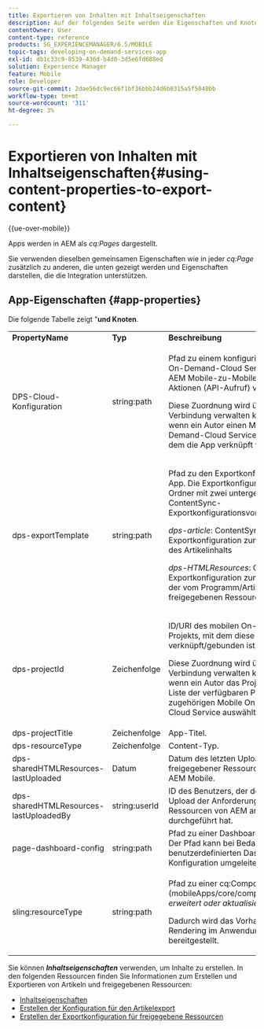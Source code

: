 ```yaml
---
title: Exportieren von Inhalten mit Inhaltseigenschaften
description: Auf der folgenden Seite werden die Eigenschaften und Knoten der Mobile App angezeigt.
contentOwner: User
content-type: reference
products: SG_EXPERIENCEMANAGER/6.5/MOBILE
topic-tags: developing-on-demand-services-app
exl-id: db1c33c9-8539-436d-b4d0-3d5e6fd688ed
solution: Experience Manager
feature: Mobile
role: Developer
source-git-commit: 2dae56dc9ec66f1bf36bbb24d6b0315a5f5040bb
workflow-type: tm+mt
source-wordcount: '311'
ht-degree: 3%

---
```


# Exportieren von Inhalten mit Inhaltseigenschaften{#using-content-properties-to-export-content}

{{ue-over-mobile}}

Apps werden in AEM als *cq:Pages* dargestellt.

Sie verwenden dieselben gemeinsamen Eigenschaften wie in jeder *cq:Page* zusätzlich zu anderen, die unten gezeigt werden und Eigenschaften darstellen, die die Integration unterstützen.

## App-Eigenschaften {#app-properties}

Die folgende Tabelle zeigt &quot;**und Knoten**.

<table>
 <tbody>
  <tr>
   <td><strong>PropertyName</strong></td>
   <td><strong>Typ</strong></td>
   <td><strong>Beschreibung</strong></td>
  </tr>
  <tr>
   <td>DPS-Cloud-Konfiguration</td>
   <td>string:path</td>
   <td><p>Pfad zu einem konfigurierten Mobile-On-Demand-Cloud Service. Wird für AEM Mobile-zu-Mobile-On-Demand-Aktionen (API-Aufruf) verwendet</p> <p>Diese Zuordnung wird über die Kachel Verbindung verwalten konfiguriert, wenn ein Autor einen Mobile-On-Demand-Cloud Service auswählt, mit dem die App verknüpft werden soll.</p> </td>
  </tr>
  <tr>
   <td>dps-exportTemplate</td>
   <td>string:path</td>
   <td><p>Pfad zu den Exportkonfigurationen der App. Die Exportkonfiguration ist ein Ordner mit zwei untergeordneten ContentSync-Exportkonfigurationsvorlagen.</p> <p><i>dps-article</i>: ContentSync-Exportkonfiguration zum Exportieren des Artikelinhalts</p> <p><i>dps-HTMLResources</i>: ContentSync-Exportkonfiguration zum Exportieren der vom Programm/Artikel freigegebenen Ressourcen</p> </td>
  </tr>
  <tr>
   <td>dps-projectId</td>
   <td>Zeichenfolge</td>
   <td><p>ID/URI des mobilen On-Demand-Projekts, mit dem diese App verknüpft/gebunden ist.</p> <p>Diese Zuordnung wird über die Kachel Verbindung verwalten konfiguriert, wenn ein Autor das Projekt aus einer Liste der verfügbaren Projekte für den zugehörigen Mobile On-Demand-Cloud Service auswählt.</p> </td>
  </tr>
  <tr>
   <td>dps-projectTitle</td>
   <td>Zeichenfolge</td>
   <td>App-Titel.</td>
  </tr>
  <tr>
   <td>dps-resourceType</td>
   <td>Zeichenfolge</td>
   <td>Content-Typ.</td>
  </tr>
  <tr>
   <td>dps-sharedHTMLResources-lastUploaded</td>
   <td>Datum</td>
   <td>Datum des letzten Uploads freigegebener Ressourcen von AEM in AEM Mobile.</td>
  </tr>
  <tr>
   <td>dps-sharedHTMLResources-lastUploadedBy</td>
   <td>string:userId</td>
   <td>ID des Benutzers, der den letzten Upload der Anforderung freigegebener Ressourcen von AEM an AEM Mobile durchgeführt hat.</td>
  </tr>
  <tr>
   <td>page-dashboard-config</td>
   <td>string:path</td>
   <td>Pfad zu einer Dashboard-Konfiguration. Der Pfad kann bei Bedarf zu einer benutzerdefinierten Dashboard-Konfiguration umgeleitet werden.</td>
  </tr>
  <tr>
   <td>sling:resourceType</td>
   <td>string:path</td>
   <td><p>Pfad zu einer cq:Component, die (mobileApps/core/components/instance<i> erweitert oder aktualisiert wird</i></p> <p>Dadurch wird das Vorhandensein und Rendering im Anwendungskatalog bereitgestellt.</p> </td>
  </tr>
 </tbody>
</table>

Sie können ***Inhaltseigenschaften*** verwenden, um Inhalte zu erstellen. In den folgenden Ressourcen finden Sie Informationen zum Erstellen und Exportieren von Artikeln und freigegebenen Ressourcen:

* [Inhaltseigenschaften](/help/mobile/content-properties.md)
* [Erstellen der Konfiguration für den Artikelexport](/help/mobile/creating-article-export-configuration.md)
* [Erstellen der Exportkonfiguration für freigegebene Ressourcen](/help/mobile/creating-shared-resources-export-configuration.md)
